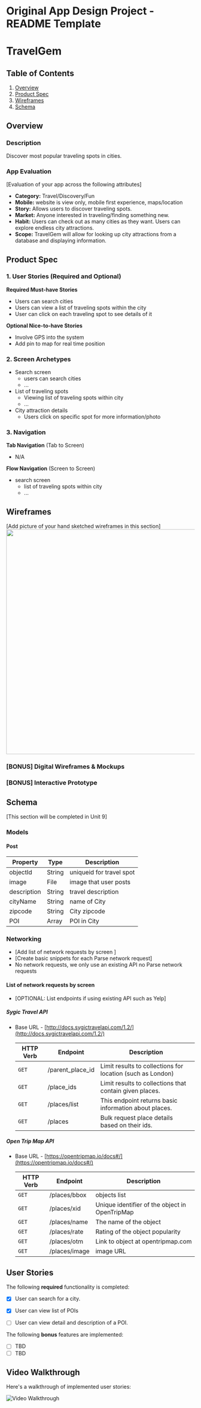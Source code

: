 Original App Design Project - README Template
===

# TravelGem

## Table of Contents
1. [Overview](#Overview)
1. [Product Spec](#Product-Spec)
1. [Wireframes](#Wireframes)
2. [Schema](#Schema)

## Overview
### Description
Discover most popular traveling spots in cities.

### App Evaluation
[Evaluation of your app across the following attributes]
- **Category:** Travel/Discovery/Fun
- **Mobile:** website is view only, mobile first experience, maps/location
- **Story:** Allows users to discover traveling spots.
- **Market:** Anyone interested in traveling/finding something new.
- **Habit:** Users can check out as many cities as they want. Users can explore endless city attractions.
- **Scope:** TravelGem will allow for looking up city attractions from a database and displaying information.

## Product Spec

### 1. User Stories (Required and Optional)

**Required Must-have Stories**

* Users can search cities
* Users can view a list of traveling spots within the city
* User can click on each traveling spot to see details of it

**Optional Nice-to-have Stories**

* Involve GPS into the system
* Add pin to map for real time position

### 2. Screen Archetypes

* Search screen
   * users can search cities
   * ...
* List of traveling spots
   * Viewing list of traveling spots within city
   * ...
* City attraction details
    * Users click on specific spot for more information/photo
### 3. Navigation

**Tab Navigation** (Tab to Screen)

* N/A

**Flow Navigation** (Screen to Screen)

* search screen
   * list of traveling spots within city
   * ...


## Wireframes
[Add picture of your hand sketched wireframes in this section]
<img src="https://cdn.discordapp.com/attachments/806354297788825641/809188812663423006/image0.jpg" width=600>

### [BONUS] Digital Wireframes & Mockups

### [BONUS] Interactive Prototype

## Schema 
[This section will be completed in Unit 9]
### Models
#### Post

   | Property      | Type     | Description |
   | ------------- | -------- | ------------|
   | objectId      | String   | uniqueid for travel spot|
   | image         | File     | image that user posts |
   | description       | String   | travel description |
   | cityName | String | name of City |
   | zipcode | String | City zipcode|
   | POI | Array | POI in City|
### Networking
- [Add list of network requests by screen ]
- [Create basic snippets for each Parse network request]
-  No network requests, we only use an existing API no Parse network requests
#### List of network requests by screen
  
- [OPTIONAL: List endpoints if using existing API such as Yelp]
##### Sygic Travel API 
- Base URL - [http://docs.sygictravelapi.com/1.2/](http://docs.sygictravelapi.com/1.2/)

   HTTP Verb | Endpoint | Description
   ----------|----------|------------
    `GET`    | /parent_place_id | Limit results to collections for location (such as London)
    `GET`    | /place_ids | Limit results to collections that contain given places. 
    `GET`    | /places/list  | This endpoint returns basic information about places. 
    `GET`    | /places| Bulk request place details based on their ids.

##### Open Trip Map API
- Base URL - [https://opentripmap.io/docs#/](https://opentripmap.io/docs#/)

   HTTP Verb | Endpoint | Description
   ----------|----------|------------
    `GET`    | /places/bbox | objects list
    `GET`    | /places/xid| Unique identifier of the object in OpenTripMap
    `GET`    | /places/name| The name of the object
    `GET`    | /places/rate| Rating of the object popularity
    `GET`    | /places/otm| Link to object at opentripmap.com
    `GET`    | /places/image| image URL
    
## User Stories

The following **required** functionality is completed:

- [x] User can search for a city. 
- [x] User can view list of POIs
- [ ] User can view detail and description of a POI.


The following **bonus** features are implemented:

- [ ] TBD
- [ ] TBD

## Video Walkthrough

Here's a walkthrough of implemented user stories:

<img src='http://g.recordit.co/wRVQ7uT1WT.gif' title='Video Walkthrough' width='' alt='Video Walkthrough' />
